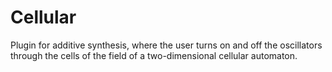 # Cellular
Plugin for additive synthesis, where the user turns on and off the oscillators through the cells of the field of a two-dimensional cellular automaton.
